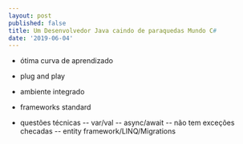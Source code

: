 ```yaml
---
layout: post
published: false
title: Um Desenvolvedor Java caindo de paraquedas Mundo C#
date: '2019-06-04'
---
```


- ótima curva de aprendizado
- plug and play
- ambiente integrado
- frameworks standard

- questões técnicas
-- var/val
-- async/await
-- não tem exceções checadas
-- entity framework/LINQ/Migrations

